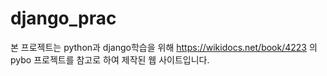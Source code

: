 # django_prac
본 프로젝트는 python과 django학습을 위해 https://wikidocs.net/book/4223 의 pybo 프로젝트를 참고로 하여 제작된 웹 사이트입니다.
